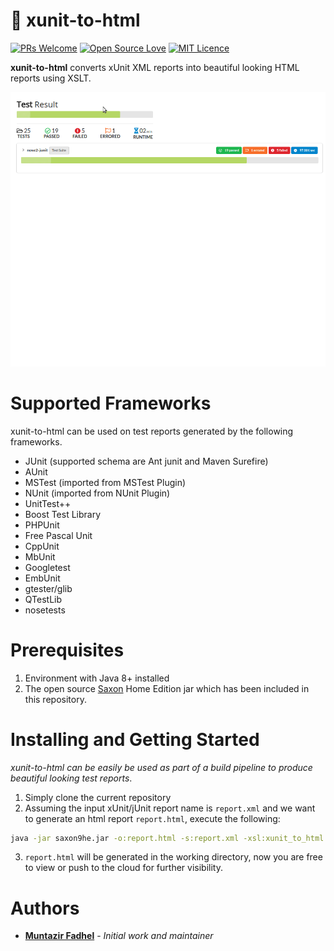 # :rocket: xunit-to-html


[![PRs Welcome](https://img.shields.io/badge/PRs-welcome-brightgreen.svg?style=flat-square)](http://makeapullrequest.com)
[![Open Source Love](https://badges.frapsoft.com/os/v2/open-source.svg?v=103)](https://github.com/ellerbrock/open-source-badges/)
[![MIT Licence](https://badges.frapsoft.com/os/mit/mit.svg?v=103)](https://opensource.org/licenses/mit-license.php)

**xunit-to-html** converts xUnit XML reports into beautiful looking HTML reports using XSLT.

![usage](/usage.gif)

# Supported Frameworks
xunit-to-html can be used on test reports generated by the following frameworks.
* JUnit (supported schema are Ant junit and Maven Surefire)
* AUnit 
* MSTest (imported from MSTest Plugin)
* NUnit (imported from NUnit Plugin)
* UnitTest++ 
* Boost Test Library
* PHPUnit
* Free Pascal Unit
* CppUnit
* MbUnit
* Googletest
* EmbUnit
* gtester/glib
* QTestLib
* nosetests

# Prerequisites
1. Environment with Java 8+ installed
2. The open source [Saxon](http://saxon.sourceforge.net/) Home Edition jar which has been included in this repository.

# Installing and Getting Started

*xunit-to-html can be easily be used as part of a build pipeline to produce beautiful looking test reports*.

1. Simply clone the current repository
2. Assuming the input xUnit/jUnit report name is `report.xml` and we want to generate an html report `report.html`, execute the following:
```bash
java -jar saxon9he.jar -o:report.html -s:report.xml -xsl:xunit_to_html.xsl
```
3. `report.html` will be generated in the working directory, now you are free to view or push to the cloud for further visibility.

# Authors

- [**Muntazir Fadhel**](https://zir0-93.github.io/) - *Initial work and maintainer* 
